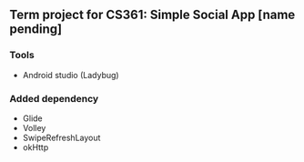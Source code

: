 ## Term project for CS361: Simple Social App [name pending]
### Tools
- Android studio (Ladybug)
### Added dependency 
- Glide 
- Volley
- SwipeRefreshLayout
- okHttp
